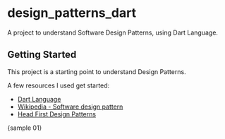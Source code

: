 # design_patterns_dart

A project to understand Software Design Patterns, using Dart Language.

## Getting Started

This project is a starting point to understand Design Patterns.

A few resources I used get started:

- [Dart Language](https://dart.dev/guides)
- [Wikipedia - Software design pattern](https://en.wikipedia.org/wiki/Software_design_pattern)
- [Head First Design Patterns](https://learning.oreilly.com/library/view/head-first-design/9781492077992/)

{sample 01}
